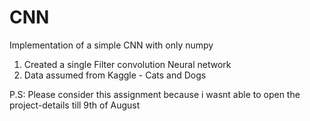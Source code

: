 # CNN
Implementation of a simple CNN with only numpy

1. Created a single Filter convolution Neural network
2. Data assumed from Kaggle - Cats and Dogs

P.S: Please consider this assignment because i wasnt able to open the project-details till 9th of August

